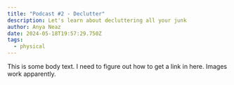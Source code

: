 ```yaml
---
title: "Podcast #2 - Declutter"
description: Let's learn about decluttering all your junk
author: Anya Neaz
date: 2024-05-18T19:57:29.750Z
tags:
  - physical
---
```

T﻿his is some body text. I need to figure out how to get a link in here. Images work apparently.